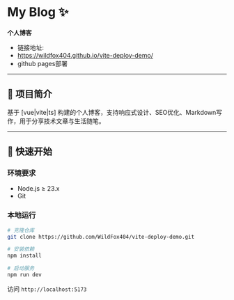 # My Blog ✨

**个人博客**
- 链接地址:
- https://wildfox404.github.io/vite-deploy-demo/
- github pages部署
---

## 📖 项目简介  
基于 [vue|vite|ts] 构建的个人博客，支持响应式设计、SEO优化、Markdown写作，用于分享技术文章与生活随笔。

---

## 🚀 快速开始

### 环境要求  
- Node.js ≥ 23.x
- Git

### 本地运行  
```bash
# 克隆仓库
git clone https://github.com/WildFox404/vite-deploy-demo.git

# 安装依赖
npm install

# 启动服务
npm run dev
```
访问 `http://localhost:5173`

---

## ⚙️ 配置修改  
修改 `/vite-deploy-demo/` 文件调整：
- `App.vue`: 图像路径
- `index.html`: 加载脚本sdk路径
- `homeTop.html`: css,js加载路径
- `homeTop.vue`: html加载路径
- `vite.config.js`: base path
- `catDisplay`: live2d path

## 🐧联系
- QQ:3220429027@qq.com
- WxId:_3220429027